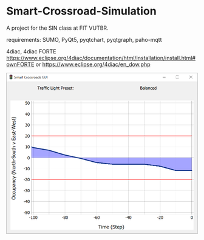 # Smart-Crossroad-Simulation
A project for the SIN class at FIT VUTBR.


requirements: SUMO, PyQt5, pyqtchart, pyqtgraph, paho-mqtt

4diac, 4diac FORTE https://www.eclipse.org/4diac/documentation/html/installation/install.html#ownFORTE or https://www.eclipse.org/4diac/en_dow.php

![alt text](img/ui.png)
